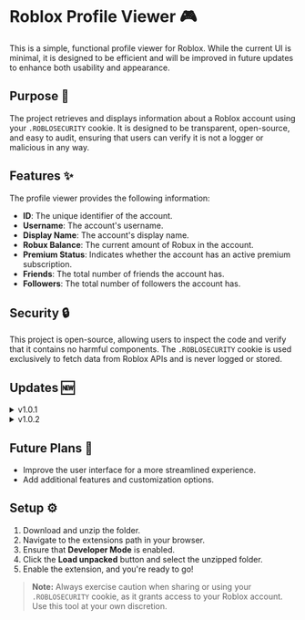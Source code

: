 # Roblox Profile Viewer 🎮

This is a simple, functional profile viewer for Roblox. While the current UI is minimal, it is designed to be efficient and will be improved in future updates to enhance both usability and appearance.

## Purpose 🎯

The project retrieves and displays information about a Roblox account using your `.ROBLOSECURITY` cookie. It is designed to be transparent, open-source, and easy to audit, ensuring that users can verify it is not a logger or malicious in any way.

## Features ✨

The profile viewer provides the following information:
- **ID**: The unique identifier of the account.
- **Username**: The account's username.
- **Display Name**: The account's display name.
- **Robux Balance**: The current amount of Robux in the account.
- **Premium Status**: Indicates whether the account has an active premium subscription.
- **Friends**: The total number of friends the account has.
- **Followers**: The total number of followers the account has.

## Security 🔒

This project is open-source, allowing users to inspect the code and verify that it contains no harmful components. The `.ROBLOSECURITY` cookie is used exclusively to fetch data from Roblox APIs and is never logged or stored.

## Updates 🆕

<details>
<summary>v1.0.1</summary>
<ul>
<li> Fixed the ui</li>
</ul>
</details>

<details>
<summary>v1.0.2</summary>
<ul>
<li> Changed the ui color</li>
</ul>
<ul>
<li> Added RAP & following count</li>
</ul>
</details>

## Future Plans 🚀

- Improve the user interface for a more streamlined experience.
- Add additional features and customization options.

## Setup ⚙️

1. Download and unzip the folder.
2. Navigate to the extensions path in your browser.
3. Ensure that **Developer Mode** is enabled.
4. Click the **Load unpacked** button and select the unzipped folder.
5. Enable the extension, and you're ready to go!

> **Note:** Always exercise caution when sharing or using your `.ROBLOSECURITY` cookie, as it grants access to your Roblox account. Use this tool at your own discretion.
